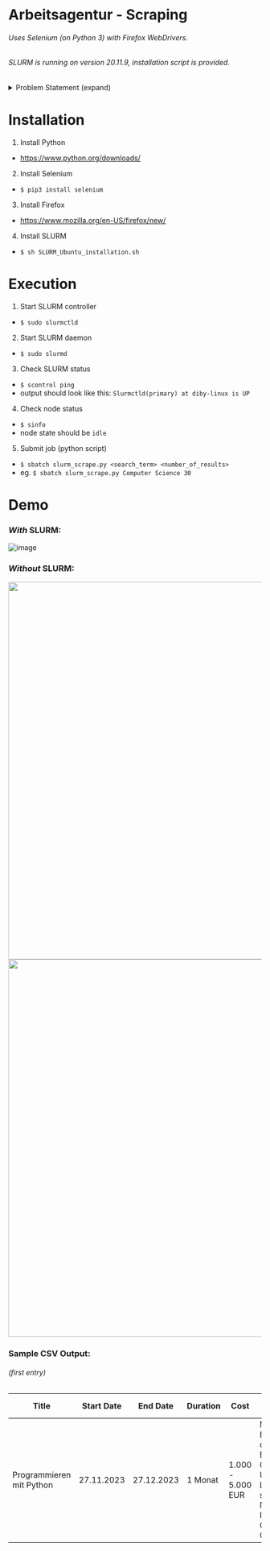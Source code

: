# Arbeitsagentur - Scraping

###### Uses Selenium (on Python 3) with Firefox WebDrivers.
###### SLURM is running on version 20.11.9, installation script is provided.

<details>
  <summary> Problem Statement (expand) </summary> 
  
###### Translated from German
The Bundesagentur's (BA) offer is the best structured: https://www.arbeitsagentur.de/kursnet

Here, a distinction is essentially made between initial and continuing training, then between different categories and then subject areas, which are derived from the DKZ (= the BA-internal, but publicly available classification scheme. Unfortunately not a real taxonomy).

If you look at an advertisement here, you can see the structure well: content, duration, information on type of education, form of instruction, degree, provider, access information, ...
This raises the following questions: 
- How can free text information on access be extracted and identified as entities in a taxonomy/ontology? Nice examples are the almost infinite number of school degrees or "work experience in a commercial profession"...
- How can degree titles be mapped to the KldB ("Klassifikation der Berufe" - classification of occupations) or state-recognised continuing education degrees? Can one derive an overview of non-state-regulated continuing education?
- Classification by economic sector.
- Extraction of competences, tools, ...
- Identification of providers.

However, most continuing education portals look more like this:
https://weiterbildungsportal.rlp.de

Steps to reproduce: 
1.	Navigate to the website, https://www.arbeitsagentur.de/kursnet. The website opens in german, use translate the translationtand the translation
2.	Click on ‘Weiterbildungsangebote’/’Oppurtunities 

![image](https://github.com/d1by/slurm_scraping/assets/108338649/82259ed2-fae2-4d5f-96bc-6b30850771da)

3.	Search for any course, for demo purpose I am searching for ‘Computer Science’

![image](https://github.com/d1by/slurm_scraping/assets/108338649/b5f44f8e-590b-43f8-ad86-a6c21f7da6b5)

 
4.	You could see the search results with content ,duration etc. The detailed description can be obtained by clicking on the link ‘Go to details page’


If you study several ads here, you will see that essentially only the ad text and the provider are structured here.

It would be great if you could have a look at these two.

As first step I need you to extract the structure of these advertisement from these two websites. 
Points to remember: 
https://www.arbeitsagentur.de/kursnet this is correct URL, I case if you click or navigate to home page the url changes to ‘https://www.arbeitsagentur.de’ that’s not correct.

</details>

# Installation
1) Install Python
- https://www.python.org/downloads/
2) Install Selenium
- ```$ pip3 install selenium```
3) Install Firefox
- https://www.mozilla.org/en-US/firefox/new/
4) Install SLURM
- ```$ sh SLURM_Ubuntu_installation.sh```

# Execution
1) Start SLURM controller
- ```$ sudo slurmctld```
2) Start SLURM daemon
- ```$ sudo slurmd```
3) Check SLURM status
- ```$ scontrol ping```
- output should look like this: ```Slurmctld(primary) at diby-linux is UP```
4) Check node status
- ```$ sinfo```
- node state should be ```idle```
5) Submit job (python script)
- ```$ sbatch slurm_scrape.py <search_term> <number_of_results>```
- eg. ```$ sbatch slurm_scrape.py Computer Science 30```

# Demo

### *With* SLURM:
![image](https://github.com/d1by/arbeitsagentur_scraping/assets/108338649/494d4fbd-8eee-4dd8-9696-a9fff1bfe8f1)

### *Without* SLURM: 

<img src="https://github.com/d1by/arbeitsagentur_scraping/assets/108338649/9ece7b01-7e1b-43de-af97-840ee4a9f63a" width="750">
<img src = "https://github.com/d1by/arbeitsagentur_scraping/assets/108338649/d1ddd905-b426-43e9-9b41-de1a9ccece0b" width ="750">

### Sample CSV Output:
###### (first entry)
<body>
  <table>
      <thead>
          <tr>
              <th>Title</th>
              <th>Start Date</th>
              <th>End Date</th>
              <th>Duration</th>
              <th>Cost</th>
              <th>Requirements</th>
              <th>Ongoing Entry</th>
              <th>Class Time</th>
              <th>Job Accompanying</th>
              <th>Form of Learning</th>
              <th>Practical Experience</th>
              <th>Graduation Form</th>
              <th>Graduation Name</th>
              <th>Link</th>
              <th>Provider</th>
              <th>Type of School</th>
              <th>Address</th>
              <th>Phone</th>
              <th>Email</th>
              <th>Website</th>
              <th>Remarks</th>
          </tr>
      </thead>
      <tbody>
          <tr>
              <td>Programmieren mit Python</td>
              <td>27.11.2023</td>
              <td>27.12.2023</td>
              <td>1 Monat</td>
              <td>1.000 - 5.000 EUR</td>
              <td>Mind. 2-jährige Berufsausbildung oder 3 Jahre Berufserfahrung Geübt im Umgang mit Laptop, iPad, PC, sowie der Nutzung des Internets MS Office Grundkenntnisse</td>
              <td>ja</td>
              <td>Vollzeit</td>
              <td>Nein</td>
              <td>Blended Learning</td>
              <td>Nein</td>
              <td>Zertifikat der IU Akademie</td>
              <td>Programmieren mit Python</td>
              <td><a href="https://www.iu-akademie.de/short/n_85/" target="_blank">https://www.iu-akademie.de/short/n_85/</a></td>
              <td>Internationale Hochschule</td>
              <td>Private Hochschule</td>
              <td>Juri-Gagarin-Ring 152 99084 Erfurt Thüringen</td>
              <td>030 / 22027281</td>
              <td>info@iu-akademie.de</td>
              <td><a href="https://www.iu-akademie.de/" target="_blank">https://www.iu-akademie.de/</a></td>
              <td>Für weitere Informationen zu unserer Weiterbildung, kann gerne ein persönlicher Beratungstermin vereinbart werden</td>
          </tr>
      </tbody>
  </table>
</body>

